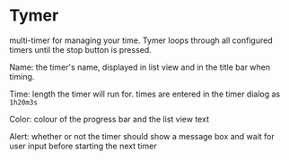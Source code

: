 # Tymer
multi-timer for managing your time. Tymer loops through all configured timers until the stop button is pressed.

Name: the timer's name, displayed in list view and in the title bar when timing.

Time: length the timer will run for. times are entered in the timer dialog as ```1h20m3s```

Color: colour of the progress bar and the list view text

Alert: whether or not the timer should show a message box and wait for user input before starting the next timer
